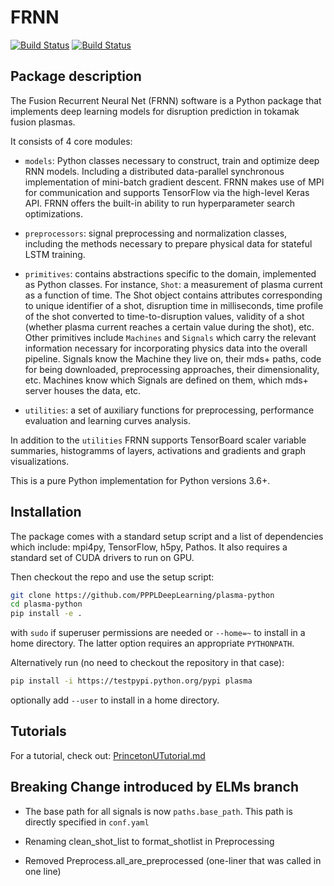 # FRNN 

[![Build Status](https://travis-ci.com/PPPLDeepLearning/plasma-python.svg?branch=master)](https://travis-ci.com/PPPLDeepLearning/plasma-python)
[![Build Status](https://jenkins.princeton.edu/buildStatus/icon?job=FRNM/PPPL)](https://jenkins.princeton.edu/job/FRNM/job/PPPL/)

## Package description

The Fusion Recurrent Neural Net (FRNN) software is a Python package that implements deep learning models for disruption prediction in tokamak fusion plasmas.

It consists of 4 core modules:

- `models`: Python classes necessary to construct, train and optimize deep RNN models. Including a distributed data-parallel synchronous implementation of mini-batch gradient descent. FRNN makes use of MPI for communication and supports TensorFlow via the high-level Keras API. FRNN offers the built-in ability to run hyperparameter search optimizations.

- `preprocessors`: signal preprocessing and normalization classes, including the methods necessary to prepare physical data for stateful LSTM training.

- `primitives`: contains abstractions specific to the domain, implemented as Python classes. For instance, `Shot`: a measurement of plasma current as a function of time. The Shot object contains attributes corresponding to unique identifier of a shot, disruption time in milliseconds, time profile of the shot converted to time-to-disruption values, validity of a shot (whether plasma current reaches a certain value during the shot), etc. Other primitives include `Machines` and `Signals` which carry the relevant information necessary for incorporating physics data into the overall pipeline. Signals know the Machine they live on, their mds+ paths, code for being downloaded, preprocessing approaches, their dimensionality, etc. Machines know which Signals are defined on them, which mds+ server houses the data, etc.

- `utilities`: a set of auxiliary functions for preprocessing, performance evaluation and learning curves analysis.

In addition to the `utilities` FRNN supports TensorBoard scaler variable summaries, histogramms of layers, activations and gradients and graph visualizations.

This is a pure Python implementation for Python versions 3.6+.

## Installation

The package comes with a standard setup script and a list of dependencies which include: mpi4py, TensorFlow, h5py, Pathos. It also requires a standard set of CUDA drivers to run on GPU.

Then checkout the repo and use the setup script:

```bash
git clone https://github.com/PPPLDeepLearning/plasma-python
cd plasma-python
pip install -e .
```

with `sudo` if superuser permissions are needed or `--home=~` to install in a home directory. The latter option requires an appropriate `PYTHONPATH`.

Alternatively run (no need to checkout the repository in that case):
```bash
pip install -i https://testpypi.python.org/pypi plasma
```
optionally add `--user` to install in a home directory.


## Tutorials

For a tutorial, check out: [PrincetonUTutorial.md](docs/PrincetonUTutorial.md)


## Breaking Change introduced by ELMs branch

* The base path for all signals is now `paths.base_path`. This path is directly specified in
  `conf.yaml`

* Renaming clean_shot_list to format_shotlist in Preprocessing

* Removed Preprocess.all_are_preprocessed (one-liner that was called in one line)


